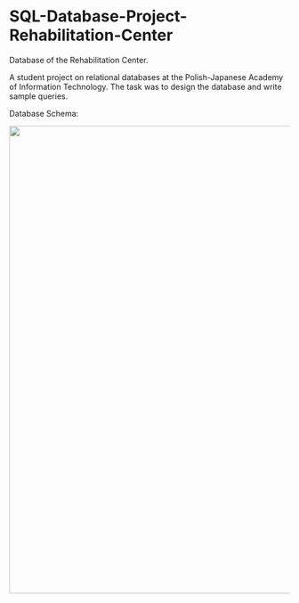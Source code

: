 # SQL-Database-Project-Rehabilitation-Center

Database of the Rehabilitation Center.

A student project on relational databases at the Polish-Japanese Academy of Information Technology. The task was to design the database and write sample queries.

Database Schema:

<img src="http://schoolstyle.pl/wp-content/uploads/2018/12/DatabaseModel.png" width="840">
